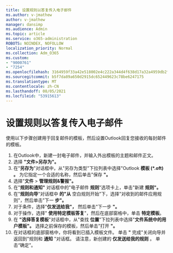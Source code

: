 ```yaml
---
title: 设置规则以答复传入电子邮件
ms.author: v-jmathew
author: v-jmathew
manager: dansimp
ms.audience: Admin
ms.topic: article
ms.service: o365-administration
ROBOTS: NOINDEX, NOFOLLOW
localization_priority: Normal
ms.collection: Adm_O365
ms.custom:
- "9000761"
- "7254"
ms.openlocfilehash: 3164959f33a42e518002e4c222a344d4f638d17a32a4959db2f903ce5cb14d81
ms.sourcegitcommit: b5f7da89a650d2915dc652449623c78be6247175
ms.translationtype: MT
ms.contentlocale: zh-CN
ms.lasthandoff: 08/05/2021
ms.locfileid: "53915613"
---
```

# <a name="set-up-rules-to-reply-to-incoming-emails"></a>设置规则以答复传入电子邮件

使用以下步骤创建用于回复邮件的模板，然后设置Outlook回复您接收的每封邮件的模板。

1. 在Outlook中，新建一封电子邮件，并输入外出模板的主题和邮件正文。
2. 选择 **"文件>另存为"。**
3. 在"**另存为**"对话框中，从"另存为类型"下拉列表中选择"Outlook **模板 (*.oft) 。** 为它指定一个合适的名称，然后单击"保存 **"。**
4. 选择"**文件**  >  **管理规则&警报"。**
5. 在"**规则和通知"** 对话框中的"电子邮件 **规则**"选项卡上，单击"新建 **规则"。**
6. 在"**规则向导**"对话框中 **的"从** 空白规则开始"下，选择"对收到的邮件应用规则"，然后单击"下一 **步"。**
7. 对于条件，选择"**仅发送给我"，** 然后单击"下一步 **"。**
8. 对于操作，选择" **使用特定模板答复**"，然后在底部窗格中，单击 **特定模板**。
9. 在 **"选择答复模板**"对话框中，从"查找 **位置**"下拉列表中选择"**文件系统中的用户模板"。** 选择之前保存的模板，然后单击"打开 **"。**
10. 在对话框的底部窗格中，你将看到已插入模板文件。 单击 **"** 完成"关闭向导并返回到"规则和 **通知** "对话框。 请注意，新创建的 **仅发送给我的规则** 。 单击“确定”。
